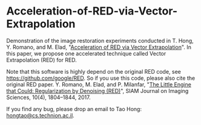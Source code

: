 # Acceleration-of-RED-via-Vector-Extrapolation

Demonstration of the image restoration experiments conducted in T. Hong, Y. Romano, and M. Elad, "[Acceleration of RED via Vector Extrapolation](https://arxiv.org/pdf/1805.02158.pdf)". In this paper, we propose one accelerated technique called Vector Extrapolation (RED) for RED. 

Note that this software is highly depend on the original RED code, see https://github.com/google/RED. So if you use this code, please also cite the original RED paper. Y. Romano, M. Elad, and P. Milanfar, "[The Little Engine that Could: Regularization by Denoising (RED)](https://arxiv.org/pdf/1611.02862.pdf)", SIAM Journal on Imaging Sciences, 10(4), 1804–1844, 2017.


If you find any bug, please drop an email to Tao Hong: hongtao@cs.technion.ac.il. 
